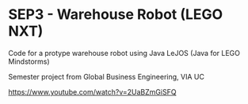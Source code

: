 # SEP3 - Warehouse Robot (LEGO NXT)
Code for a protype warehouse robot using Java LeJOS (Java for LEGO Mindstorms)

Semester project from Global Business Engineering, VIA UC

https://www.youtube.com/watch?v=2UaBZmGiSFQ
